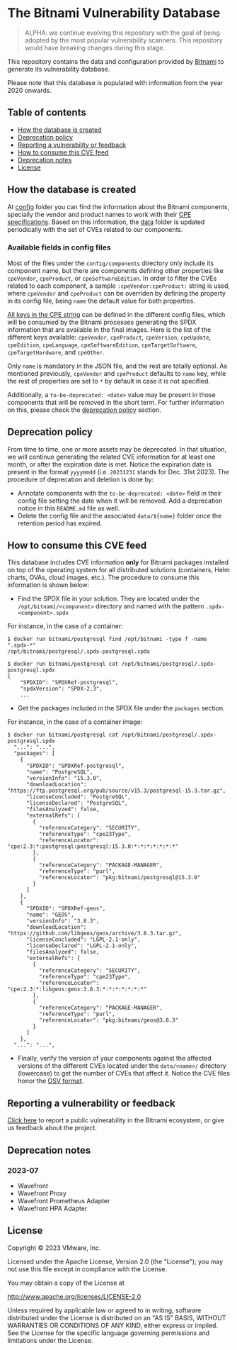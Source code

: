 # The Bitnami Vulnerability Database

> ALPHA: we continue evolving this repository with the goal of being adopted by the most popular vulnerability scanners. This repository would have breaking changes during this stage.

This repository contains the data and configuration provided by [Bitnami](https://bitnami.com) to generate its vulnerability database.

Please note that this database is populated with information from the year 2020 onwards.

## Table of contents

* [How the database is created](#how-the-database-is-created)
* [Deprecation policy](#deprecation-policy)
* [Reporting a vulnerability or feedback](#reporting-a-vulnerability-or-feedback)
* [How to consume this CVE feed](#how-to-consume-this-cve-feed)
* [Deprecation notes](#deprecation-notes)
* [License](#license)

## How the database is created

At [config](config) folder you can find the information about the Bitnami components, specially the vendor and product names to work with their [CPE specifications](https://cpe.mitre.org/specification/). Based on this information, the [data](data) folder is updated periodically with the set of CVEs related to our components.

### Available fields in config files

Most of the files under the `config/components` directory only include its component name, but there are components defining other properties like `cpeVendor`, `cpeProduct`, or `cpeSoftwareEdition`. In order to filter the CVEs related to each component, a sample `:cpeVendor:cpeProduct:` string is used, where `cpeVendor` and `cpeProduct` can be overriden by defining the property in its config file, being `name` the default value for both properties.

[All keys in the CPE string](https://cpe.mitre.org/specification/) can be defined in the different config files, which will be consumed by the Bitnami processes generating the SPDX information that are available in the final images. Here is the list of the different keys available: `cpeVendor`, `cpeProduct`, `cpeVersion`, `cpeUpdate`, `cpeEdition`, `cpeLanguage`, `cpeSoftwareEdition`, `cpeTargetSoftware`, `cpeTargetHardware`, and `cpeOther`.

Only `name` is mandatory in the JSON file, and the rest are totally optional. As mentioned previously, `cpeVendor` and `cpeProduct` defaults to `name` key, while the rest of properties are set to `*` by default in case it is not specified.

Additionally, a `to-be-deprecated: <date>` value may be present in those components that will be removed in the short term. For further information on this, please check the [deprecation policy](#deprecation-policy) section.

## Deprecation policy

From time to time, one or more assets may be deprecated. In that situation, we will continue generating the related CVE information for at least one month, or after the expiration date is met. Notice the expiration date is present in the format `yyyymmdd` (i.e. `20231231` stands for Dec. 31st 2023). The procedure of deprecation and deletion is done by:

* Annotate components with the `to-be-deprecated: <date>` field in their config file setting the date when it will be removed. Add a deprecation notice in this `README.md` file as well.
* Delete the config file and the associated `data/${name}` folder once the retention period has expired.

## How to consume this CVE feed

This database includes CVE information **only** for Bitnami packages installed on top of the operating system for all distributed solutions (containers, Helm charts, OVAs, cloud images, etc.). The procedure to consume this information is shown below:

* Find the SPDX file in your solution. They are located under the `/opt/bitnami/<component>` directory and named with the pattern `.spdx-<component>.spdx`

For instance, in the case of a container:

```console
$ docker run bitnami/postgresql find /opt/bitnami -type f -name ".spdx-*"
/opt/bitnami/postgresql/.spdx-postgresql.spdx

$ docker run bitnami/postgresql cat /opt/bitnami/postgresql/.spdx-postgresql.spdx
{
    "SPDXID": "SPDXRef-postgresql",
    "spdxVersion": "SPDX-2.3",
    ...
```

* Get the packages included in the SPDX file under the `packages` section.

For instance, in the case of a container image:

```console
$ docker run bitnami/postgresql cat /opt/bitnami/postgresql/.spdx-postgresql.spdx
  "...": "...",
  "packages": [
    {
      "SPDXID": "SPDXRef-postgresql",
      "name": "PostgreSQL",
      "versionInfo": "15.3.0",
      "downloadLocation": "https://ftp.postgresql.org/pub/source/v15.3/postgresql-15.3.tar.gz",
      "licenseConcluded": "PostgreSQL",
      "licenseDeclared": "PostgreSQL",
      "filesAnalyzed": false,
      "externalRefs": [
        {
          "referenceCategory": "SECURITY",
          "referenceType": "cpe23Type",
          "referenceLocator": "cpe:2.3:*:postgresql:postgresql:15.3.0:*:*:*:*:*:*:*"
        },
        {
          "referenceCategory": "PACKAGE-MANAGER",
          "referenceType": "purl",
          "referenceLocator": "pkg:bitnami/postgresql@15.3.0"
        }
      ]
    },
    {
      "SPDXID": "SPDXRef-geos",
      "name": "GEOS",
      "versionInfo": "3.8.3",
      "downloadLocation": "https://github.com/libgeos/geos/archive/3.8.3.tar.gz",
      "licenseConcluded": "LGPL-2.1-only",
      "licenseDeclared": "LGPL-2.1-only",
      "filesAnalyzed": false,
      "externalRefs": [
        {
          "referenceCategory": "SECURITY",
          "referenceType": "cpe23Type",
          "referenceLocator": "cpe:2.3:*:libgeos:geos:3.8.3:*:*:*:*:*:*:*"
        },
        {
          "referenceCategory": "PACKAGE-MANAGER",
          "referenceType": "purl",
          "referenceLocator": "pkg:bitnami/geos@3.8.3"
        }
      ]
    },
  "...": "...",
```

* Finally, verify the version of your components against the affected versions of the different CVEs located under the `data/<name>/` directory (lowercase) to get the number of CVEs that affect it. Notice the CVE files honor the [OSV format](https://ossf.github.io/osv-schema).

## Reporting a vulnerability or feedback

[Click here](https://github.com/bitnami/vulndb/issues/new/choose) to report a public vulnerability in the Bitnami ecosystem, or give us feedback about the project.

## Deprecation notes

### 2023-07

* Wavefront
* Wavefront Proxy
* Wavefront Prometheus Adapter
* Wavefront HPA Adapter

## License

Copyright &copy; 2023 VMware, Inc.

Licensed under the Apache License, Version 2.0 (the "License"); you may not use this file except in compliance with the License.

You may obtain a copy of the License at

<http://www.apache.org/licenses/LICENSE-2.0>

Unless required by applicable law or agreed to in writing, software distributed under the License is distributed on an "AS IS" BASIS, WITHOUT WARRANTIES OR CONDITIONS OF ANY KIND, either express or implied.
See the License for the specific language governing permissions and limitations under the License.
